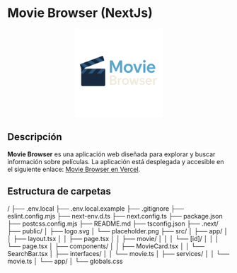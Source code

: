 # Movie Browser (NextJs)

<div style="text-align: center;">
    <img src="/public/logo.svg" alt="Movie Browser Logo" width="200" />
</div>

## Descripción

**Movie Browser** es una aplicación web diseñada para explorar y buscar información sobre películas. La aplicación está desplegada y accesible en el siguiente enlace: [Movie Browser en Vercel](https://movie-spa-next-movie-browser.vercel.app/).

## Estructura de carpetas
/
├── .env.local
├── .env.local.example
├── .gitignore
├── eslint.config.mjs
├── next-env.d.ts
├── next.config.ts
├── package.json
├── postcss.config.mjs
├── README.md
├── tsconfig.json
├── .next/
├── public/
│   ├── logo.svg
│   └── placeholder.png
├── src/
│   ├── app/
│   │   ├── layout.tsx
│   │   ├── page.tsx
│   │   ├── movie/
│   │   │   └── [id]/
│   │   │       └── page.tsx
│   ├── components/
│   │   ├── MovieCard.tsx
│   │   └── SearchBar.tsx
│   ├── interfaces/
│   │   └── movie.ts
│   ├── services/
│   │   └── movie.ts
│   └── app/
│       └── globals.css
